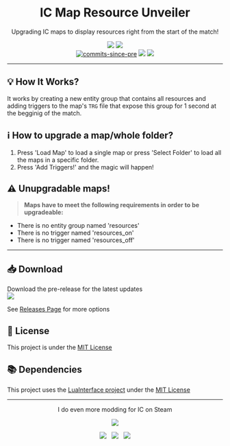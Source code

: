 <div align="center">
  <h1>IC Map Resource Unveiler</h1>
  <p>Upgrading IC maps to display resources right from the start of the match!</p>
</div>

<p align="center">
  <a title="License" href="https://github.com/meitarazar/IC-Map-Resource-Unveiler/blob/master/LICENSE">
    <img src="https://img.shields.io/github/license/meitarazar/IC-Map-Resource-Unveiler?style=plastic" /></a>&nbsp;<a href="https://discord.io/playic"><img src="https://img.shields.io/discord/203368188359081984?logo=discord&logoColor=white&color=5865f2&style=plastic" /></a><br>
  
  <!--<img src="https://img.shields.io/github/commits-since/meitarazar/IC-Map-Resource-Unveiler/latest?style=plastic" />
  <a href="https://github.com/meitarazar/IC-Map-Resource-Unveiler/releases/latest">
    <img alt="GitHub release (latest by date)" src="https://img.shields.io/github/v/release/meitarazar/IC-Map-Resource-Unveiler?style=plastic" />
  </a>
  <a href="https://github.com/meitarazar/IC-Map-Resource-Unveiler/releases/latest">
    <img alt="GitHub Release Date" src="https://img.shields.io/github/release-date/meitarazar/IC-Map-Resource-Unveiler?style=plastic" />
  </a>
  <a href="https://github.com/meitarazar/IC-Map-Resource-Unveiler/releases/download/latest/RICIP_Release.rar">
    <img src="https://img.shields.io/github/downloads/meitarazar/IC-Map-Resource-Unveiler/latest/RICIP_Release.rar?style=plastic" />
  </a><br>-->
  
  <a href="//">
    <img alt="commits-since-pre" src="https://img.shields.io/github/commits-since/meitarazar/IC-Map-Resource-Unveiler/latest?include_prereleases&style=plastic" /></a>&nbsp;<a href="https://github.com/meitarazar/IC-Map-Resource-Unveiler/releases/tag/v0.1.2"><img src="https://img.shields.io/github/v/release/meitarazar/IC-Map-Resource-Unveiler?include_prereleases&label=pre%20release&style=plastic" /></a>&nbsp;<a href="https://github.com/meitarazar/IC-Map-Resource-Unveiler/releases/tag/v0.1.2"><img src="https://img.shields.io/github/release-date-pre/meitarazar/IC-Map-Resource-Unveiler?label=pre%20release&style=plastic" /></a>
  <!--<a href="https://github.com/meitarazar/IC-Map-Resource-Unveiler/releases/download/v0.1.2/RICIP_Pre-Release.rar">
    <img src="https://img.shields.io/github/downloads-pre/meitarazar/IC-Map-Resource-Unveiler/latest/RICIP_Pre-Release.rar?style=plastic" />
  </a>-->
</p>

---

## :bulb: How It Works?
It works by creating a new entity group that contains all resources and adding triggers to the map's <code>TRG</code> file that expose this group for 1 second at the begginig of the match.

## :information_source: How to upgrade a map/whole folder?
1. Press 'Load Map' to load a single map or press 'Select Folder' to load all the maps in a specific folder.
1. Press 'Add Triggers!' and the magic will happen!

## :warning: Unupgradable maps!
> **Maps have to meet the following requirements in order to be upgradeable:**
- There is no entity group named 'resources'
- There is no trigger named 'resources_on'
- There is no trigger named 'resources_off'

---

## :inbox_tray: Download
<!--Download the latest version
<br><a href="https://github.com/meitarazar/IC-Map-Resource-Unveiler/releases/download/latest/RICIP_Release.rar">
  <img src="https://img.shields.io/github/downloads/meitarazar/IC-Map-Resource-Unveiler/latest/RICIP_Release.rar?style=plastic" />
</a>-->

Download the pre-release for the latest updates
<br><a href="https://github.com/meitarazar/IC-Map-Resource-Unveiler/releases/download/v0.1.2/RICIP_Pre-Release.rar">
  <img src="https://img.shields.io/github/downloads-pre/meitarazar/IC-Map-Resource-Unveiler/latest/RICIP_Pre-Release.rar?style=plastic" />
</a>

See [Releases Page](https://github.com/meitarazar/IC-Map-Resource-Unveiler/releases) for more options


## :scroll: License
This project is under the [MIT License](https://github.com/meitarazar/IC-Map-Resource-Unveiler/blob/master/LICENSE)

## :books: Dependencies
This project uses the [LuaInterface project](https://code.google.com/archive/p/luainterface/) under the [MIT License](https://opensource.org/licenses/MIT)

---

<div align="center">
  <p>I do even more modding for IC on Steam</p>
  <p>
    <a href="https://steamcommunity.com/profiles/76561198024775438"><img src="https://img.shields.io/badge/profile-MightySarion-1387B8?logo=steam&style=for-the-badge" /></a>
  </p>
  <a href="https://steamcommunity.com/sharedfiles/filedetails/?id=2268383111"><img src="https://img.shields.io/badge/mod-Gold_Rush_(Texture_Pack)-gold?logo=steam&style=flat-square" /></a>&nbsp;&nbsp;&nbsp;<a href="https://steamcommunity.com/sharedfiles/filedetails/?id=2080816778"><img src="https://img.shields.io/badge/guide-Relic_IC_Image_Parser_--_User_Guide-blue?logo=steam&style=flat-square" /></a>&nbsp;&nbsp;&nbsp;<a href="https://steamcommunity.com/sharedfiles/filedetails/?id=2177081210"><img src="https://img.shields.io/badge/guide-How_to_Mod_Texture_(TXR)_and_Split--Image_(SPT)_files-blue?logo=steam&style=flat-square" /></a>
</div>
